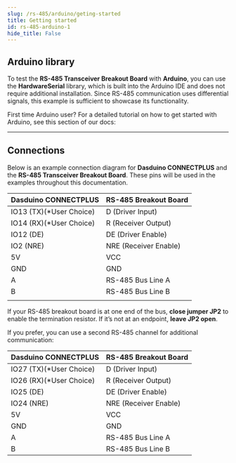 ```yaml
---
slug: /rs-485/arduino/geting-started 
title: Getting started
id: rs-485-arduino-1 
hide_title: False
---
```


## Arduino library

To test the **RS-485 Transceiver Breakout Board** with **Arduino**, you can use the **HardwareSerial** library, which is built into the Arduino IDE and does not require additional installation. Since RS-485 communication uses differential signals, this example is sufficient to showcase its functionality.

<InfoBox>
First time Arduino user? For a detailed tutorial on how to get started with Arduino, see this section of our docs:

<QuickLink title="Getting started with Arduino" description="A full, comprehensive tutorial on how to fully set up and upload code for the first time on an Arduino board, from scratch!" url="/documentation/arduino/quick-start-guide" />

</InfoBox>

---

## Connections

Below is an example connection diagram for **Dasduino CONNECTPLUS** and the **RS-485 Transceiver Breakout Board**. These pins will be used in the examples throughout this documentation.

| **Dasduino CONNECTPLUS** | **RS-485 Breakout Board** |
| ------------------------ | ------------------------- |
| IO13 (TX)(*User Choice)  | D (Driver Input)          |
| IO14 (RX)(*User Choice)  | R (Receiver Output)       |
| IO12 (DE)                | DE (Driver Enable)        |
| IO2 (NRE)                | NRE (Receiver Enable)     |
| 5V                       | VCC                       |
| GND                      | GND                       |
| A                        | RS-485 Bus Line A         |
| B                        | RS-485 Bus Line B         |
|                          |

<InfoBox>

If your RS-485 breakout board is at one end of the bus, **close jumper JP2** to enable the termination resistor. If it’s not at an endpoint, **leave JP2 open**.

</InfoBox>

<InfoBox>
If you prefer, you can use a second RS-485 channel for additional communication:

| **Dasduino CONNECTPLUS** | **RS-485 Breakout Board** |
| ------------------------ | ------------------------- |
| IO27 (TX)(*User Choice)  | D (Driver Input)          |
| IO26 (RX)(*User Choice)  | R (Receiver Output)       |
| IO25 (DE)                | DE (Driver Enable)        |
| IO24 (NRE)               | NRE (Receiver Enable)     |
| 5V                       | VCC                       |
| GND                      | GND                       |
| A                        | RS-485 Bus Line A         |
| B                        | RS-485 Bus Line B         |


</InfoBox>
